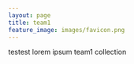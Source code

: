 ```yaml
---
layout: page
title: team1
feature_image: images/favicon.png
---
```

testest lorem ipsum team1 collection
